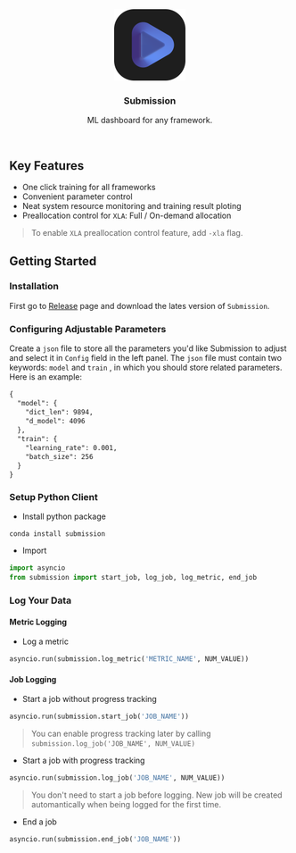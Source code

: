 <div align="center">
  <img src="icon.png" alt="Logo" width="128" height="128">
<h3 align="center">Submission</h3>
<p>ML dashboard for any framework.</p>
</div>

<br>

## Key Features
- One click training for all frameworks
- Convenient parameter control
- Neat system resource monitoring and training result ploting
- Preallocation control for `XLA`: Full / On-demand allocation

> To enable `XLA` preallocation control feature, add `-xla` flag.

## Getting Started
### Installation
First go to [Release](https://github.com/Kelvinlby/submission/release/latest) page and download the lates version of `Submission`.

### Configuring Adjustable Parameters
Create a `json` file to store all the parameters you'd like Submission to adjust and select it in `Config` field in the left panel. The `json` file must contain two keywords: `model` and `train` , in which you should store related parameters. Here is an example:

```json5
{
  "model": {
    "dict_len": 9894,
    "d_model": 4096
  },
  "train": {
    "learning_rate": 0.001,
    "batch_size": 256
  }
}
```

### Setup Python Client
- Install python package
```shell
conda install submission
```
- Import
```python
import asyncio
from submission import start_job, log_job, log_metric, end_job
```

### Log Your Data
#### Metric Logging
- Log a metric
```python
asyncio.run(submission.log_metric('METRIC_NAME', NUM_VALUE))
```

#### Job Logging
- Start a job without progress tracking
```python
asyncio.run(submission.start_job('JOB_NAME'))
```
> You can enable progress tracking later by calling `submission.log_job('JOB_NAME', NUM_VALUE)`

- Start a job with progress tracking
```python
asyncio.run(submission.log_job('JOB_NAME', NUM_VALUE))
```
> You don't need to start a job before logging. New job will be created automantically when being logged for the first time.

- End a job
```python
asyncio.run(submission.end_job('JOB_NAME'))
```

